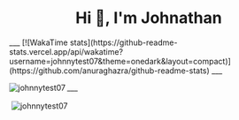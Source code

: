 <h1 align="center">Hi 👋, I'm Johnathan</h1>
___
[![WakaTime stats](https://github-readme-stats.vercel.app/api/wakatime?username=johnnytest07&theme=onedark&layout=compact)](https://github.com/anuraghazra/github-readme-stats)
___
<p><img align="left" src="https://github-readme-stats.vercel.app/api/top-langs?username=johnnytest07&show_icons=true&locale=en&layout=compact&theme=onedark" alt="johnnytest07" /></p>
___
<p>&nbsp;<img align="center" src="https://github-readme-stats.vercel.app/api?username=johnnytest07&show_icons=true&locale=en&theme=onedark" alt="johnnytest07" /></p>

<!--
**johnnytest07/johnnytest07** is a ✨ _special_ ✨ repository because its `README.md` (this file) appears on your GitHub profile.

Here are some ideas to get you started:

- 🔭 I’m currently working on ...
- 🌱 I’m currently learning ...
- 👯 I’m looking to collaborate on ...
- 🤔 I’m looking for help with ...
- 💬 Ask me about ...
- 📫 How to reach me: ...
- 😄 Pronouns: ...
- ⚡ Fun fact: ...
-->
